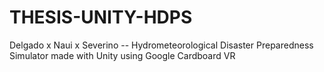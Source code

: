 # THESIS-UNITY-HDPS
Delgado x Naui x Severino -- Hydrometeorological Disaster Preparedness Simulator made with Unity using Google Cardboard VR
